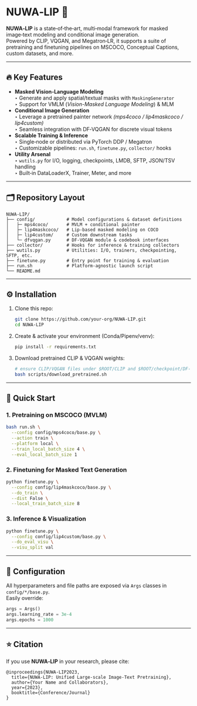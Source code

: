 # NUWA‑LIP 🚀

**NUWA‑LIP** is a state‑of‑the‑art, multi‑modal framework for masked image‑text modeling and conditional image generation.  
Powered by CLIP, VQGAN, and Megatron‑LR, it supports a suite of pretraining and finetuning pipelines on MSCOCO, Conceptual Captions, custom datasets, and more.

---

## 🔥 Key Features

- **Masked Vision‑Language Modeling**  
  ‣ Generate and apply spatial/textual masks with `MaskingGenerator`  
  ‣ Support for VMLM (_Vision-Masked Language Modeling_) & MLM  
- **Conditional Image Generation**  
  ‣ Leverage a pretrained painter network _(mps4coco / lip4maskcoco / lip4custom)_  
  ‣ Seamless integration with DF‑VQGAN for discrete visual tokens  
- **Scalable Training & Inference**  
  ‣ Single‑node or distributed via PyTorch DDP / Megatron  
  ‣ Customizable pipelines: `run.sh`, `finetune.py`, `collector/` hooks  
- **Utility Arsenal**  
  ‣ `wutils.py` for I/O, logging, checkpoints, LMDB, SFTP, JSON/TSV handling  
  ‣ Built‑in DataLoaderX, Trainer, Meter, and more  

---

## 🗂 Repository Layout

```
NUWA‑LIP/
├── config/            # Model configurations & dataset definitions
│   ├─ mps4coco/       # MVLM + conditional painter
│   ├─ lip4maskcoco/   # Lip‑based masked modeling on COCO
│   ├─ lip4custom/     # Custom downstream tasks
│   └─ dfvqgan.py      # DF‑VQGAN module & codebook interfaces
├── collector/         # Hooks for inference & training collectors
├── wutils.py          # Utilities: I/O, trainers, checkpointing, SFTP, etc.
├── finetune.py        # Entry point for training & evaluation
├── run.sh             # Platform‑agnostic launch script
└── README.md          
```

---

## ⚙️ Installation

1. Clone this repo:  
   ```bash
   git clone https://github.com/your-org/NUWA-LIP.git
   cd NUWA-LIP
   ```
2. Create & activate your environment (Conda/Pipenv/venv):  
   ```bash
   pip install -r requirements.txt
   ```
3. Download pretrained CLIP & VQGAN weights:  
   ```bash
   # ensure CLIP/VQGAN files under $ROOT/CLIP and $ROOT/checkpoint/DF‑VQGAN/
   bash scripts/download_pretrained.sh
   ```

---

## 🚀 Quick Start

### 1. Pretraining on MSCOCO (MVLM)
```bash
bash run.sh \
  --config config/mps4coco/base.py \
  --action train \
  --platform local \
  --train_local_batch_size 4 \
  --eval_local_batch_size 1
```

### 2. Finetuning for Masked Text Generation
```bash
python finetune.py \
  --config config/lip4maskcoco/base.py \
  --do_train \
  --dist False \
  --local_train_batch_size 8
```

### 3. Inference & Visualization
```bash
python finetune.py \
  --config config/lip4custom/base.py \
  --do_eval_visu \
  --visu_split val
```

---

## 📖 Configuration

All hyperparameters and file paths are exposed via `Args` classes in `config/*/base.py`.  
Easily override:
```python
args = Args()
args.learning_rate = 3e-4
args.epochs = 1000
```

---

## ⭐️ Citation

If you use **NUWA‑LIP** in your research, please cite:

```
@inproceedings{NUWA-LIP2023,
  title={NUWA‑LIP: Unified Large‑scale Image-Text Pretraining},
  author={Your Name and Collaborators},
  year={2023},
  booktitle={Conference/Journal}
}
```
